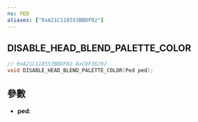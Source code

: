 ```yaml
---
ns: PED
aliases: ["0xA21C118553BBDF02"]
---
```

## DISABLE_HEAD_BLEND_PALETTE_COLOR

```c
// 0xA21C118553BBDF02 0xC6F36292
void DISABLE_HEAD_BLEND_PALETTE_COLOR(Ped ped);
```


## 參數
* **ped**: 

